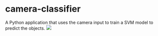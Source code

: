 # camera-classifier
A Python application that uses the camera input to train a SVM model to predict the objects.
<img src="SS1.png">
